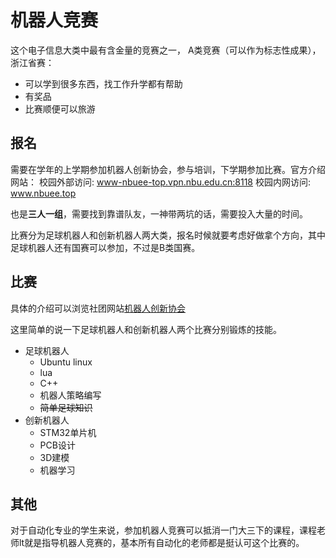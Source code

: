 # 机器人竞赛

这个电子信息大类中最有含金量的竞赛之一， A类竞赛（可以作为标志性成果），浙江省赛：

 - 可以学到很多东西，找工作升学都有帮助 
 - 有奖品
 - 比赛顺便可以旅游

## 报名

需要在学年的上学期参加机器人创新协会，参与培训，下学期参加比赛。官方介绍网站：
校园外部访问: www-nbuee-top.vpn.nbu.edu.cn:8118
校园内网访问: www.nbuee.top


也是**三人一组**，需要找到靠谱队友，一神带两坑的话，需要投入大量的时间。

比赛分为足球机器人和创新机器人两大类，报名时候就要考虑好做拿个方向，其中足球机器人还有国赛可以参加，不过是B类国赛。

## 比赛
具体的介绍可以浏览社团网站[机器人创新协会](http://www-nbuee-top.vpn.nbu.edu.cn:8118/archives/1693212240102)

这里简单的说一下足球机器人和创新机器人两个比赛分别锻炼的技能。
- 足球机器人
  - Ubuntu linux
  - lua
  - C++
  - 机器人策略编写
  - ~~简单足球知识~~
- 创新机器人
  - STM32单片机
  - PCB设计
  - 3D建模
  - 机器学习

## 其他
对于自动化专业的学生来说，参加机器人竞赛可以抵消一门大三下的课程，课程老师lt就是指导机器人竞赛的，基本所有自动化的老师都是挺认可这个比赛的。